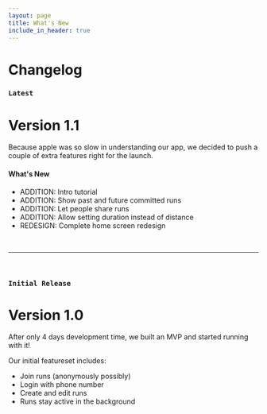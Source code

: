 ```yaml
---
layout: page
title: What's New
include_in_header: true
---
```


# Changelog

### `Latest`
# **Version 1.1**

Because apple was so slow in understanding our app, we decided to push a couple
of extra features right for the launch.

#### What's New

- ADDITION: Intro tutorial
- ADDITION: Show past and future committed runs
- ADDITION: Let people share runs
- ADDITION: Allow setting duration instead of distance
- REDESIGN: Complete home screen redesign

<br>

________
<br>

### `Initial Release`

# **Version 1.0**

After only 4 days development time, we built an MVP and started running with it!

Our initial featureset includes:

- Join runs (anonymously possibly)
- Login with phone number
- Create and edit runs
- Runs stay active in the background
